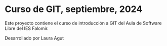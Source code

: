 # Curso de GIT, septiembre, 2024

Este proyecto contiene el curso de introducción a GIT del Aula de Software Libre del IES Falomir.

Desarrollado por Laura Agut
